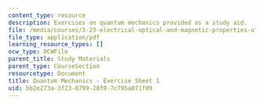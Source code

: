 ```yaml
---
content_type: resource
description: Exercises on quantum mechanics provided as a study aid.
file: /media/courses/3-23-electrical-optical-and-magnetic-properties-of-materials-fall-2007/bb2e273a3f23879928f07c795a071f09_qm1.pdf
file_type: application/pdf
learning_resource_types: []
ocw_type: OCWFile
parent_title: Study Materials
parent_type: CourseSection
resourcetype: Document
title: Quantum Mechanics - Exercise Sheet 1
uid: bb2e273a-3f23-8799-28f0-7c795a071f09
---
```


